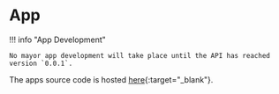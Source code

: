 # App

!!! info "App Development"

    No mayor app development will take place until the API has reached version `0.0.1`.

The apps source code is hosted [here](https://github.com/woulfdev/nightdrive-mobile){:target="_blank"}.